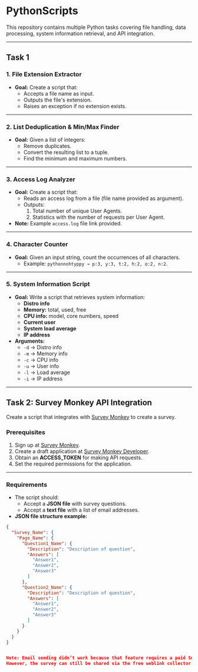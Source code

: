 # PythonScripts

This repository contains multiple Python tasks covering file handling, data processing, system information retrieval, and API integration.

---

## Task 1

### 1. File Extension Extractor
- **Goal:** Create a script that:
  - Accepts a file name as input.
  - Outputs the file's extension.
  - Raises an exception if no extension exists.

---

### 2. List Deduplication & Min/Max Finder
- **Goal:** Given a list of integers:
  - Remove duplicates.
  - Convert the resulting list to a tuple.
  - Find the minimum and maximum numbers.

---

### 3. Access Log Analyzer
- **Goal:** Create a script that:
  - Reads an access log from a file (file name provided as argument).
  - Outputs:
    1. Total number of unique User Agents.
    2. Statistics with the number of requests per User Agent.
- **Note:** Example `access.log` file link provided.

---

### 4. Character Counter
- **Goal:** Given an input string, count the occurrences of all characters.  
  - Example: `pythonnohtyppy → p:3, y:3, t:2, h:2, o:2, n:2`.

---

### 5. System Information Script
- **Goal:** Write a script that retrieves system information:
  - **Distro info**  
  - **Memory:** total, used, free  
  - **CPU info:** model, core numbers, speed  
  - **Current user**  
  - **System load average**  
  - **IP address**
- **Arguments:**
  - `-d` → Distro info  
  - `-m` → Memory info  
  - `-c` → CPU info  
  - `-u` → User info  
  - `-l` → Load average  
  - `-i` → IP address  

---

## Task 2: Survey Monkey API Integration

Create a script that integrates with [Survey Monkey](https://www.surveymonkey.com) to create a survey.

### Prerequisites
1. Sign up at [Survey Monkey](https://www.surveymonkey.com).  
2. Create a draft application at [Survey Monkey Developer](https://developer.surveymonkey.com).  
3. Obtain an **ACCESS_TOKEN** for making API requests.
4. Set the required permissions for the application.

---

### Requirements
- The script should:
  - Accept a **JSON file** with survey questions.
  - Accept a **text file** with a list of email addresses.
- **JSON file structure example:**

```json
{
  "Survey_Name": {
    "Page_Name": {
      "Question1_Name": {
        "Description": "Description of question",
        "Answers": [
          "Answer1",
          "Answer2",
          "Answer3"
        ]
      },
      "Question2_Name": {
        "Description": "Description of question",
        "Answers": [
          "Answer1",
          "Answer2",
          "Answer3"
        ]
      }
    }
  }
}


Note: Email sending didn’t work because that feature requires a paid SurveyMonkey account.
However, the survey can still be shared via the free weblink collector: https://www.surveymonkey.com/r/FXXK69M



